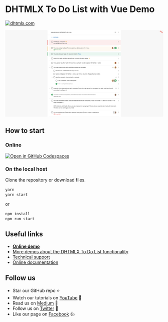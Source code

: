 # DHTMLX To Do List with Vue Demo

[![dhtmlx.com](https://img.shields.io/badge/made%20by-DHTMLX-blue)](https://dhtmlx.com/)

![DHTMLX To Do List with Vue Demo](to-do-list.png)

## How to start

### Online

[![Open in GitHub Codespaces](https://github.com/codespaces/badge.svg)](https://codespaces.new/DHTMLX/vue-todolist-demo) 

### On the local host 

Clone the repository or download files.

```
yarn
yarn start
```

or

```
npm install
npm run start
```

## Useful links

- **[Online demo](https://replit.com/@dhtmlx/dhtmlx-to-do-list-with-vue)**
- [More demos about the DHTMLX To Do List functionality](https://snippet.dhtmlx.com/3vwlbwee?tag=todolist)
- [Technical support](https://forum.dhtmlx.com/c/todo)
- [Online  documentation](https://docs.dhtmlx.com/todolist/)

## Follow us

- Star our GitHub repo :star:
- Watch our tutorials on [YouTube](https://www.youtube.com/user/dhtmlx/videos) :eyes:
- Read us on [Medium](https://dhtmlx.medium.com) :newspaper:
- Follow us on [Twitter](https://twitter.com/dhtmlx) :feet:
- Like our page on [Facebook](https://www.facebook.com/dhtmlx/) :thumbsup:
